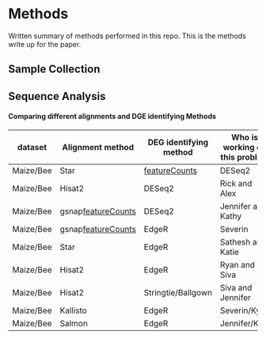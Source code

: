 # Methods

Written summary of methods performed in this repo. This is the methods write up for the paper.

## Sample Collection

## Sequence Analysis


#### Comparing different alignments and DGE identifying Methods

| dataset | Alignment method | DEG identifying method | Who is working on this problem |
| --- | --- | --- | --- |
| Maize/Bee | Star| [featureCounts]() |  DESeq2 |Maryam and Ambi  |
| Maize/Bee | Hisat2 | DESeq2 | Rick and Alex|
| Maize/Bee | gsnap[featureCounts]()  |  DESeq2 |Jennifer and Kathy |  
|Maize/Bee| gsnap[featureCounts]()  | EdgeR| Severin
| Maize/Bee | Star | EdgeR | Sathesh and Katie |
| Maize/Bee | Hisat2 | EdgeR | Ryan and Siva|
|Maize/Bee| Hisat2|Stringtie/Ballgown | Siva and Jennifer  |
|Maize/Bee| Kallisto| EdgeR | Severin/Kyle|
|Maize/Bee| Salmon| EdgeR| Jennifer/Kyle|
